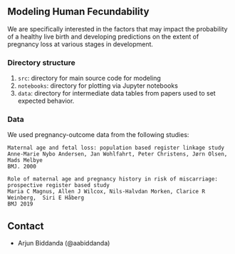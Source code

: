 ## Modeling Human Fecundability 

We are specifically interested in the factors that may impact the probability of a healthy live birth and developing predictions on the extent of pregnancy loss at various stages in development. 

### Directory structure

1. `src`: directory for main source code for modeling
2. `notebooks`: directory for plotting via Jupyter notebooks
3. `data`: directory for intermediate data tables from papers used to set expected behavior.

### Data

We used pregnancy-outcome data from the following studies:

```
Maternal age and fetal loss: population based register linkage study
Anne-Marie Nybo Andersen, Jan Wohlfahrt, Peter Christens, Jørn Olsen, Mads Melbye
BMJ. 2000

Role of maternal age and pregnancy history in risk of miscarriage: prospective register based study
Maria C Magnus, Allen J Wilcox, Nils-Halvdan Morken, Clarice R Weinberg,  Siri E Håberg
BMJ 2019
```

## Contact 
* Arjun Biddanda (@aabiddanda)
